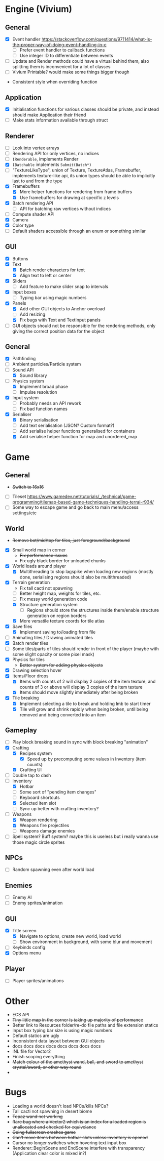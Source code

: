 # Engine (Vivium)
## General
- [x] Event handler https://stackoverflow.com/questions/9711414/what-is-the-proper-way-of-doing-event-handling-in-c
    - [ ] Prefer event handler to callback functions
    - [ ] Use integer ID to differentiate between events
- [ ] Update and Render methods could have a virtual behind them, also splitting them is inconvenient for a lot of classes 
- [ ] Vivium Printable? would make some things bigger though
- Consistent style when overriding function

## Application
- [x] Initialisation functions for various classes should be private, and instead should make Application their friend
- [ ] Make stats information available through struct

## Renderer
- [ ] Look into vertex arrays
- [ ] Rendering API for only vertices, no indices
- [ ] `IRenderable`, implements Render
- [x] `IBatchable` implements `Submit(Batch*)`
- [ ] "TextureLikeType", union of Texture, TextureAtlas, Framebuffer, implements texture-like api, its union types should be able to implicitly last to and from the type
- [x] Framebuffers
    - [x] More helper functions for rendering from frame buffers
    - [x] Use framebuffers for drawing at specific z levels
- [x] Batch rendering API
    - [ ] API for batching raw vertices without indices
- [ ] Compute shader API
- [x] Camera
- [x] Color type
- [ ] Default shaders accessible through an enum or something similar

## GUI
- [x] Buttons
- [x] Text
    - [x] Batch render characters for text
    - [x] Align text to left or center
- [x] Sliders
    - [ ] Add feature to make slider snap to intervals
- [x] Input boxes
    - [ ] Typing bar using magic numbers
- [x] Panels
    - [x] Add other GUI objects to Anchor overload
    - [ ] Add resizing
    - [x] Fix bugs with Text and TextInput panels
- [ ] GUI objects should not be responsible for the rendering methods, only giving the correct position data for the object

## General
- [x] Pathfinding
- [ ] Ambient particles/Particle system
- [ ] Sound API
    - [x] Sound library
- [ ] Physics system
    - [x] Implement broad phase
    - [ ] Impulse resolution
- [x] Input system
    - [ ] Probably needs an API rework
    - [ ] Fix bad function names
- [x] Serialiser
    - [x] Binary serialisation
    - [ ] Add text serialisation (JSON? Custom format?)
    - [ ] Add serialise helper functions generalised for containers
    - [x] Add serialise helper function for map and unordered_map

# Game
## General
- ~~Switch to 16x16~~
- [ ] Tileset https://www.gamedev.net/tutorials/_/technical/game-programming/tilemap-based-game-techniques-handling-terrai-r934/
- [ ] Some way to escape game and go back to main menu/access settings/etc

## World
- ~~Remove bot/mid/top for tiles, just foreground/background~~
- [x] Small world map in corner
    - ~~Fix performance issues~~
    - ~~Fix ugly black border for unloaded chunks~~
- [x] World loads around player
    - [x] Multithreading to stop lagspike when loading new regions (mostly done, serialising regions should also be multithreaded)
- [x] Terrain generation
    - Fix tall cacti not spawning
    - [ ] Better height map, weights for tiles, etc.
    - [ ] Fix messy world generation code
    - [x] Structure generation system
        - [ ] Regions should store the structures inside them/enable structure generation on region borders
    - [x] More versatile texture coords for tile atlas
- [x] Save files
    - [x] Implement saving to/loading from file
- [ ] Animating tiles / Drawing animated tiles
- [x] Batch render tiles
- [ ] Some tiles/parts of tiles should render in front of the player (maybe with some slight opacity or some pixel mask)
- [x] Physics for tiles
    - ~~Better system for adding physics objects~~
- [x] Drawing selection hover
- [x] Items/Floor drops
     - [x] Items with counts of 2 will display 2 copies of the item texture, and counts of 3 or above will display 3 copies of the item texture
     - [x] Items should move slightly immediately after being broken
- [x] Tile breaking
    - [x] Implement selecting a tile to break and holding lmb to start timer
    - [x] Tile will grow and shrink rapidly when being broken, until being removed and being converted into an item

## Gameplay
- [ ] Play block breaking sound in sync with block breaking "animation"
- [x] Crafting
    - [x] Recipes system
        - [x] Speed up by precomputing some values in Inventory (item counts)
    - [x] Crafting UI
- [ ] Double tap to dash
- [ ] Inventory
    - [x] Hotbar
    - [ ] Some sort of "pending item changes"
    - [ ] Keyboard shortcuts
    - [x] Selected item slot
    - [ ] Sync up better with crafting inventory?
- [ ] Weapons
    - [x] Weapon rendering
    - [x] Weapons fire projectiles
    - [ ] Weapons damage enemies
- [ ] Spell system? Buff system? maybe this is useless but i really wanna use those magic circle sprites

## NPCs
- [ ] Random spawning even after world load 

## Enemies
- [ ] Enemy AI
- [ ] Enemy sprites/animation

## GUI
- [x] Title screen
    - [x] Navigate to options, create new world, load world
    - [ ] Show environment in background, with some blur and movement
- [ ] Keybinds config
- [x] Options menu

## Player
- [ ] Player sprites/animations

# Other
- ECS API
- ~~Tiny little map in the corner is taking up majority of performance~~
- Better link to Resources folder/re-do file paths and file extension statics
- Input box typing bar size is using magic numbers
- Default statics are ugly
- Inconsistent data layout between GUI objects
- docs docs docs docs docs docs docs docs
- INL file for Vector2
- Finish scoping everything
- ~~Match colour of the amethyst wand, ball, and sword to amethyst crystal/sword, or other way round~~
- 

# Bugs
- Loading a world doesn't load NPCs/kills NPCs?
- Tall cacti not spawning in desert biome
- ~~Topaz wand not working~~
- ~~Rare bug where a Vector2 which is an index for a loaded region is unallocated and checked for equivelance~~
- ~~Going fullscreen crashes game~~
- ~~Can't move items between hotbar slots unless inventory is opened~~
- ~~Cursor no longer switches when hovering text input box~~
- Renderer::BeginScene and EndScene interfere with transparency (Application clear color is mixed in?)